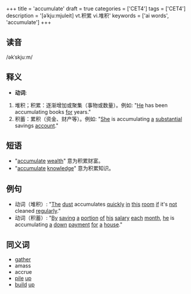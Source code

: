 +++
title = 'accumulate'
draft = true
categories = ['CET4']
tags = ['CET4']
description = '[əˈkjuːmjuleit] vt.积累 vi.堆积'
keywords = ['ai words', 'accumulate']
+++

## 读音
/əkˈskjuːm/

## 释义
- **动词**:
1. 堆积；积累：逐渐增加或聚集（事物或数量）。例如: "[He](/zh/post/he/) has been accumulating books [for](/zh/post/for/) years."
2. 积蓄：累积（资金、财产等）。例如: "[She](/zh/post/she/) is accumulating [a](/zh/post/a/) [substantial](/zh/post/substantial/) savings [account](/zh/post/account/)."

## 短语
- "[accumulate](/zh/post/accumulate/) [wealth](/zh/post/wealth/)" 意为积累财富。
- "[accumulate](/zh/post/accumulate/) [knowledge](/zh/post/knowledge/)" 意为积累知识。

## 例句
- 动词（堆积）: "[The](/zh/post/the/) [dust](/zh/post/dust/) accumulates [quickly](/zh/post/quickly/) [in](/zh/post/in/) [this](/zh/post/this/) [room](/zh/post/room/) [if](/zh/post/if/) it's [not](/zh/post/not/) cleaned [regularly](/zh/post/regularly/)."
- 动词（积蓄）: "[By](/zh/post/by/) [saving](/zh/post/saving/) [a](/zh/post/a/) [portion](/zh/post/portion/) [of](/zh/post/of/) [his](/zh/post/his/) [salary](/zh/post/salary/) [each](/zh/post/each/) [month](/zh/post/month/), [he](/zh/post/he/) is accumulating [a](/zh/post/a/) [down](/zh/post/down/) [payment](/zh/post/payment/) [for](/zh/post/for/) [a](/zh/post/a/) [house](/zh/post/house/)."

## 同义词
- [gather](/zh/post/gather/)
- amass
- accrue
- [pile](/zh/post/pile/) [up](/zh/post/up/)
- [build](/zh/post/build/) [up](/zh/post/up/)
